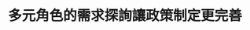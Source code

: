 ---
id: "82"
lang: zh-tw
description: 「B型肝炎疫苗40週年紀念活動」部會自提案
propose_date: 2020-10-06
meeting_date: 2021-01-15
publish: "TRUE"
selected: "FALSE"
blog_selected: "FALSE"
thumbnail: https://cm.pdis.nat.gov.tw/images/post/1P1VO2ha4y5uDEqWFuHtg_9lWK7udrtl7.jpg
title: 多元角色的需求探詢讓政策制定更完善
introduction:
  content: >-
    科技部為籌辦2021年B肝疫苗40週年主題科學日紀念活動，於開放政府聯絡人月會提出合作召開協作會議，希望透過更開放透明的方式來廣邀各界對內容及辦理形式提出看法及建議。


    科技部於前期訪談11位多元利害關係人，PDIS將訪談彙整成心智圖提供與會者更多元的觀點。協作會議中，科技部也邀請長期關注B型肝炎的醫師，病友，NGO，與關心科普資訊的媒體及民眾一同來集思廣益，腦力激盪。會後科技部將彙整所有成果，為主題科學日做更貼近民眾需求的設計。
  image: https://cm.pdis.nat.gov.tw/images/post/1ScZs7gS30nBzr9vqaDqjr3sMaqaXavEn.jpg
color: yellow
join:
  type: 部
  title: 科技部為籌辦2021年B肝疫苗40週年主題科學日紀念活動，歡迎各界對內容及辦理形式提出看法及建議。
  link: https://join.gov.tw/policies/detail/b45873e1-ff70-4dac-bb8f-40a6ada39db4
  image: https://cm.pdis.nat.gov.tw/images/post/13cvk-hBAwQYqkugg1tBhpTlqLU-ULzVY.jpg
layout: post
departments:
  - 科技部
tags:
  - 科技
  - 醫療
embed:
  agenda_book:
    links:
      - https://issuu.com/pdis.tw/docs/82_b___40______
  mind_map:
    links:
      - https://miro.com/app/live-embed/o9J_laVf1q0=/?moveToViewport=-2434,-402,5525,2019&embedAutoplay=true
  ministry_slide:
    links:
      - https://issuu.com/pdis.tw/docs/_____b___40___-1100111.pptx
  host_slide:
    links:
      - https://issuu.com/pdis.tw/docs/_____82_____b_____40___________
  live:
    links:
      - https://www.youtube.com/watch?v=cCk7nS1xUhI&list=PLmusXLhyDliYt3yw4rzTce_nY6kpW4ZyT
pictures:
  - https://cm.pdis.nat.gov.tw/images/post/1L1OpEzNWrZPwcotzGtc0DfRTYhpCOdYX.jpg
  - https://cm.pdis.nat.gov.tw/images/post/1E0SEd5sirn-RALgi2BOYooP6h_6D6dP2.jpg
---
